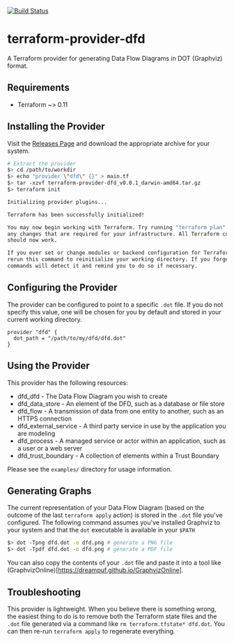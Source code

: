 [![Build Status](https://cloud.drone.io/api/badges/marqeta/terraform-provider-dfd/status.svg)](https://cloud.drone.io/marqeta/terraform-provider-dfd)

# terraform-provider-dfd

A Terraform provider for generating Data Flow Diagrams in DOT (Graphviz) format.

## Requirements

* Terraform ~> 0.11

## Installing the Provider

Visit the [Releases Page](https://github.com/marqeta/terraform-provider-dfd/releases)
and download the appropriate archive for your system.

```sh
# Extract the provider
$> cd /path/to/workdir
$> echo "provider \"dfd\" {}" > main.tf
$> tar -xzvf terraform-provider-dfd_v0.0.1_darwin-amd64.tar.gz
$> terraform init

Initializing provider plugins...

Terraform has been successfully initialized!

You may now begin working with Terraform. Try running "terraform plan" to see
any changes that are required for your infrastructure. All Terraform commands
should now work.

If you ever set or change modules or backend configuration for Terraform,
rerun this command to reinitialize your working directory. If you forget, other
commands will detect it and remind you to do so if necessary.
```

## Configuring the Provider

The provider can be configured to point to a specific `.dot` file. If you do
not specify this value, one will be chosen for you by default and stored in
your current working directory.

```hcl
provider "dfd" {
  dot_path = "/path/to/my/dfd/dfd.dot"
}
```

## Using the Provider

This provider has the following resources:

* dfd_dfd - The Data Flow Diagram you wish to create
* dfd_data_store - An element of the DFD, such as a database or file store
* dfd_flow - A transmission of data from one entity to another, such as an HTTPS connection
* dfd_external_service - A third party service in use by the application you are modeling
* dfd_process - A managed service or actor within an application, such as a user or a web server
* dfd_trust_boundary - A collection of elements within a Trust Boundary

Please see the `examples/` directory for usage information.

## Generating Graphs

The current representation of your Data Flow Diagram (based on the outcome of
the last `terraform apply` action) is stored in the `.dot` file you've
configured. The following command assumes you've installed Graphviz to your
system and that the `dot` executable is available in your `$PATH`

```sh
$> dot -Tpng dfd.dot -o dfd.png # generate a PNG file
$> dot -Tpdf dfd.dot -o dfd.png # generate a PDF file
```

You can also copy the contents of your `.dot` file and paste it into a tool
like (GraphvizOnline)[https://dreampuf.github.io/GraphvizOnline].

## Troubleshooting

This provider is lightweight. When you believe there is something wrong, the
easiest thing to do is to remove both the Terraform state files and the `.dot`
file generated via a command like `rm terraform.tfstate* dfd.dot`. You can then
re-run `terraform apply` to regenerate everything.
